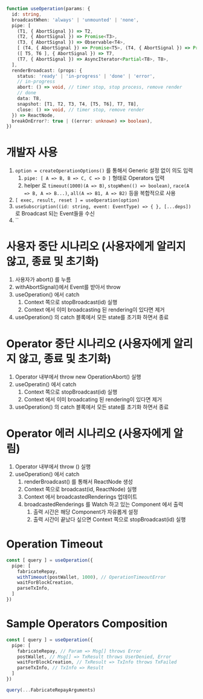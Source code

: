 ```ts
function useOperation(params: {
  id: string,
  broadcastWhen: 'always' | 'unmounted' | 'none',
  pipe: [
    (T1, { AbortSignal }) => T2,
    (T2, { AbortSignal }) => Promise<T3>,
    (T3, { AbortSignal }) => Observable<T4>,
    [ (T4, { AbortSignal }) => Promise<T5>, (T4, { AbortSignal }) => Promise<T6> ],
    ([ T5, T6 ], { AbortSignal }) => T7,
    (T7, { AbortSignal }) => AsyncIterator<Partial<T8>, T8>,
  ],
  renderBroadcast: (props: { 
    status: 'ready' | 'in-progress' | 'done' | 'error',
    // in-progress
    abort: () => void, // timer stop, stop process, remove render
    // done
    data: T8,
    snapshot: [T1, T2, T3, T4, [T5, T6], T7, T8],
    close: () => void, // timer stop, remove render
  }) => ReactNode,
  breakOnError?: true | ((error: unknown) => boolean),
})
```

# 개발자 사용

1. `option = createOperationOptions()` 를 통해서 Generic 설정 없이 의도 입력
   1. `pipe: [ A => B, B => C, C => D ]` 형태로 Operators 입력
   2. helper 로 `timeout(1000)(A => B)`, `stopWhen(() => boolean)`, `race(A => B, A => B...)`, `all(A => B1, A => B2)` 등을 복합적으로 사용
2. `[ exec, result, reset ] = useOperation(option)`
3. `useSubscription((id: string, event: EventType) => { }, [...deps])` 로 Broadcast 되는 Event들을 수신
4. ``

# 사용자 중단 시나리오 (사용자에게 알리지 않고, 종료 및 초기화)

1. 사용자가 abort() 를 누름
2. withAbortSignal()에서 Event를 받아서 throw
3. useOperation() 에서 catch
   1. Context 쪽으로 stopBroadcast(id) 실행
   2. Context 에서 이미 broadcasting 된 rendering이 있다면 제거
4. useOperation() 의 catch 블록에서 모든 state를 초기화 하면서 종료

# Operator 중단 시나리오 (사용자에게 알리지 않고, 종료 및 초기화)

1. Operator 내부에서 throw new OperationAbort() 실행
2. useOperatin() 에서 catch
   1. Context 쪽으로 stopBroadcast(id) 실행
   2. Context 에서 이미 broadcating 된 rendering이 있다면 제거
4. useOperation() 의 catch 블록에서 모든 state를 초기화 하면서 종료

# Operator 에러 시나리오 (사용자에게 알림)

1. Operator 내부에서 throw <Error>() 실행
2. useOperation() 에서 catch
   1. renderBroadcast() 를 통해서 ReactNode 생성
   2. Context 쪽으로 broadcast(id, ReactNode) 실행
   3. Context 에서 broadcastedRenderings 업데이트
   4. broadcastedRenderings 를 Watch 하고 있는 Component 에서 출력
      1. 출력 시간은 해당 Component가 자유롭게 설정
      2. 출력 시간이 끝났다 싶으면 Context 쪽으로 stopBroadcast(id) 실행

# Operation Timeout

```ts
const [ query ] = useOperation({
  pipe: [
    fabricateRepay,
    withTimeout(postWallet, 1000), // OperationTimeoutError
    waitForBlockCreation,
    parseTxInfo,
  ]
})
```

# Sample Operators Composition

```ts
const [ query ] = useOperation({
  pipe: [
    fabricateRepay, // Param => Msg[] throws Error
    postWallet, // Msg[] => TxResult throws UserDenied, Error
    waitForBlockCreation, // TxResult => TxInfo throws TxFailed
    parseTxInfo, // TxInfo => Result
  ]
})

query(...FabricateRepayArguments)
```